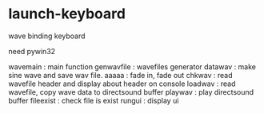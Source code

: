# launch-keyboard
wave binding keyboard

need pywin32

wavemain : main function
genwavfile : wavefiles generator
datawav : make sine wave and save wav file.
aaaaa : fade in, fade out
chkwav : read wavefile header and display about header on console
loadwav : read wavefile, copy wave data to directsound buffer
playwav : play directsound buffer
fileexist : check file is exist
rungui : display ui
